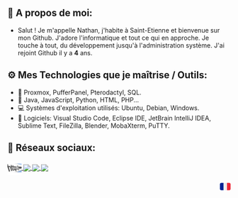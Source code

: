 ## 🎩 A propos de moi:
- Salut ! Je m'appelle Nathan, j'habite à Saint-Etienne et bienvenue sur mon Github. J'adore l'informatique et tout ce qui en approche. Je touche à tout, du développement jusqu'à l'administration système. J'ai rejoint Github il y a **4** ans.

## ⚙️ Mes Technologies que je maîtrise / Outils:
- 💾 Proxmox, PufferPanel, Pterodactyl, SQL.
- 📃 Java, JavaScript, Python, HTML, PHP...
- 💻 Systèmes d'exploitation utilisés: Ubuntu, Debian, Windows.
- 🔨 Logiciels: Visual Studio Code, Eclipse IDE, JetBrain IntelliJ IDEA, Sublime Text, FileZilla, Blender, MobaXterm, PuTTY.

## 🔗 Réseaux sociaux:
<p align="left">
  <a href="https://nathack.fr" target="_blank">
    <img align="center" src="/images/9235fb9ba89bce004bcbd22019f95bf0-32bits-32.png"></img>
  </a>
  <a href="https://discord.gg/BendS9hX4Y" target="_blank">
    <img align="center" src="/images/discord-24.png"></img>
  </a>
  <a href="https://twitter.com/Nathack_" target="_blank">
     <img align="center" src="/images/Twitter_x24.png"></img>
  </a>
  <a href="https://ts.nathack.fr" target="_blank">
    <img align="center" src="/images/teamspeak-24.png"></img>
  </a></p>
<p align="center"><img align="right" src="/images/32b3939f15616877ed7184cfecbcede2-32bits-24.png"></img></p> 
